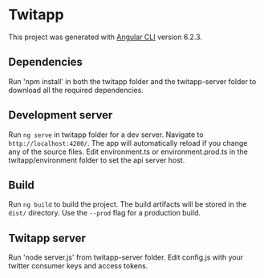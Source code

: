 # Twitapp

This project was generated with [Angular CLI](https://github.com/angular/angular-cli) version 6.2.3.

## Dependencies

Run 'npm install' in both the twitapp folder and the twitapp-server folder to download all the required dependencies.

## Development server

Run `ng serve` in twitapp folder for a dev server. Navigate to `http://localhost:4200/`. The app will automatically reload if you change any of the source files. 
Edit environment.ts or environment.prod.ts in the twitapp/environment folder to set the api server host.

## Build

Run `ng build` to build the project. The build artifacts will be stored in the `dist/` directory. Use the `--prod` flag for a production build.

## Twitapp server

Run 'node server.js' from twitapp-server folder. Edit config.js with your twitter consumer keys and access tokens.
